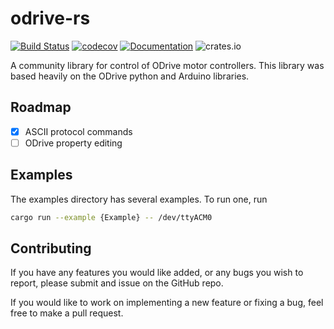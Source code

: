 # odrive-rs
[![Build Status](https://travis-ci.com/Noah-Kennedy/odrive-rs.svg?branch=master)](https://travis-ci.com/Noah-Kennedy/odrive-rs)
[![codecov](https://codecov.io/gh/Noah-Kennedy/odrive-rs/branch/master/graph/badge.svg)](https://codecov.io/gh/Noah-Kennedy/odrive-rs)
[![Documentation](https://docs.rs/odrive-rs/badge.svg)](https://docs.rs/odrive-rs)
![crates.io](https://img.shields.io/crates/v/odrive-rs.svg)

A community library for control of ODrive motor controllers.
This library was based heavily on the ODrive python and Arduino libraries.

## Roadmap
- [x] ASCII protocol commands
- [ ] ODrive property editing

## Examples
The examples directory has several examples. To run one, run
```bash
cargo run --example {Example} -- /dev/ttyACM0
```

## Contributing
If you have any features you would like added, or any bugs you wish to
report, please submit and issue on the GitHub repo.

If you would like to work on implementing a new feature or fixing a bug,
feel free to make a pull request.
